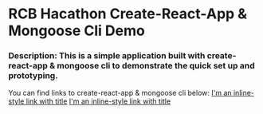 # RCB Hacathon Create-React-App & Mongoose Cli Demo
### Description: This is a simple application built with create-react-app & mongoose cli to demonstrate the quick set up and prototyping.

You can find links to create-react-app & mongoose cli below:
[I'm an inline-style link with title](https://github.com/facebookincubator/create-react-app "Create React App")
[I'm an inline-style link with title](https://www.npmjs.com/package/mongoose-cli "Mongoose Cli")
